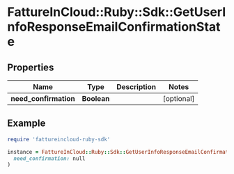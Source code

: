 # FattureInCloud::Ruby::Sdk::GetUserInfoResponseEmailConfirmationState

## Properties

| Name | Type | Description | Notes |
| ---- | ---- | ----------- | ----- |
| **need_confirmation** | **Boolean** |  | [optional] |

## Example

```ruby
require 'fattureincloud-ruby-sdk'

instance = FattureInCloud::Ruby::Sdk::GetUserInfoResponseEmailConfirmationState.new(
  need_confirmation: null
)
```

